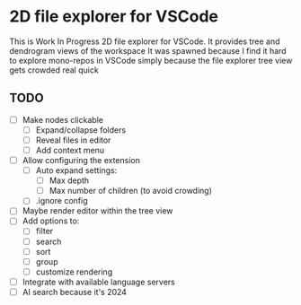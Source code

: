 # 2D file explorer for VSCode

This is Work In Progress 2D file explorer for VSCode. It provides tree and dendrogram views of the workspace
It was spawned because I find it hard to explore mono-repos in VSCode simply because the file explorer tree view gets crowded real quick

## TODO
- [ ] Make nodes clickable
  - [ ] Expand/collapse folders
  - [ ] Reveal files in editor
  - [ ] Add context menu
- [ ] Allow configuring the extension
  - [ ] Auto expand settings:
    - [ ] Max depth
    - [ ] Max number of children (to avoid crowding)
  - [ ] .ignore config
- [ ] Maybe render editor within the tree view
- [ ] Add options to:
  - [ ] filter
  - [ ] search
  - [ ] sort
  - [ ] group
  - [ ] customize rendering
- [ ] Integrate with available language servers
- [ ] AI search because it's 2024
